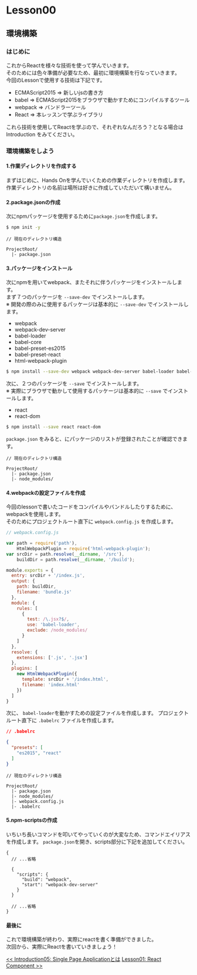 # Lesson00
## 環境構築
###  はじめに
これからReactを様々な技術を使って学んでいきます。<br>
そのためには色々準備が必要なため、最初に環境構築を行なっていきます。<br>
今回のLessonで使用する技術は下記です。

- ECMAScript2015 => 新しいjsの書き方
- babel => ECMAScript2015をブラウザで動かすためにコンパイルするツール
- webpack => バンドラーツール
- React => 本レッスンで学ぶライブラリ

これら技術を使用してReactを学ぶので、それぞれなんだろう？となる場合は Introduction をみてください。

### 環境構築をしよう
#### 1.作業ディレクトリを作成する
まずはじめに、Hands Onを学んでいくための作業ディレクトリを作成します。<br>
作業ディレクトリの名前は場所は好きに作成していただいて構いません。

#### 2.package.jsonの作成
次にnpmパッケージを使用するために`package.json`を作成します。

```bash
$ npm init -y
```

```
// 現在のディレクトリ構造

ProjectRoot/
  |- package.json
```

#### 3.パッケージをインストール
次にnpmを用いてwebpack、またそれに伴うパッケージをインストールします。<br>
まず７つのパッケージを `--save-dev` でインストールします。<br>
※ 開発の際のみに使用するパッケージは基本的に `--save-dev` でインストールします。

- webpack
- webpack-dev-server
- babel-loader
- babel-core
- babel-preset-es2015
- babel-preset-react
- html-webpack-plugin

```bash
$ npm install --save-dev webpack webpack-dev-server babel-loader babel-core babel-preset-es2015 babel-preset-react html-webpack-plugin 
```

次に、２つのパッケージを `--save` でインストールします。<br>
※ 実際にブラウザで動かして使用するパッケージは基本的に `--save` でインストールします。

- react
- react-dom

```bash
$ npm install --save react react-dom
```

`package.json` をみると、にパッケージのリストが登録されたことが確認できます。

```
// 現在のディレクトリ構造

ProjectRoot/
  |- package.json
  |- node_modules/
```

#### 4.webpackの設定ファイルを作成
今回のlessonで書いたコードをコンパイルやバンドルしたりするために、webpackを使用します。<br>
そのためにプロジェクトルート直下に `webpack.config.js` を作成します。

```js
// webpack.config.js

var path = require('path'),
    HtmlWebpackPlugin = require('html-webpack-plugin');
var srcDir = path.resolve(__dirname, '/src'),
    buildDir = path.resolve(__dirname, '/build');

module.exports = {
  entry: srcDir + '/index.js',
  output: {
    path: buildDir,
    filename: 'bundle.js'
  },
  module: {
    rules: [
      {
        test: /\.jsx?$/,
        use: 'babel-loader',
        exclude: /node_modules/
      }
    ]
  },
  resolve: {
    extensions: ['.js', '.jsx']
  },
  plugins: [
    new HtmlWebpackPlugin({
      template: srcDir + '/index.html',
      filename: 'index.html'
    })
  ]
}

```

次に、 `babel-loader`を動かすための設定ファイルを作成します。
プロジェクトルート直下に `.babelrc` ファイルを作成します。

```json
// .babelrc

{
  "presets": [
    "es2015", "react"
  ]
}
```

```
// 現在のディレクトリ構造

ProjectRoot/
  |- package.json
  |- node_modules/
  |- webpack.config.js
  |- .babelrc
```

#### 5.npm-scriptsの作成
いちいち長いコマンドを叩いてやっていくのが大変なため、コマンドエイリアスを作成します。
`package.json`を開き、scripts部分に下記を追加してください。

```
{
  // ...省略
  
  {
    "scripts": {
      "build": "webpack",
      "start": "webpack-dev-server"
    }
  }
   
  // ...省略
}
```

#### 最後に
これで環境構築が終わり、実際にreactを書く準備ができました。<br>
次回から、実際にReactを書いていきましょう！


<span align="left">[<< Introduction05: Single Page Applicationとは](../01.introduction/introduction05.md)</span>
<span align="right">[Lesson01: React Component >>](lesson01.md)</span>

